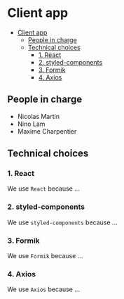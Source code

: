 # Client app

- [Client app](#client-app)
  - [People in charge](#people-in-charge)
  - [Technical choices](#technical-choices)
    - [1. React](#1-react)
    - [2. styled-components](#2-styled-components)
    - [3. Formik](#3-formik)
    - [4. Axios](#4-axios)

## People in charge

- Nicolas Martin
- Nino Lam
- Maxime Charpentier

## Technical choices

### 1. React

We use `React` because ...

### 2. styled-components

We use `styled-components` because ...

### 3. Formik

We use `Formik` because ...

### 4. Axios

We use `Axios` because ...
